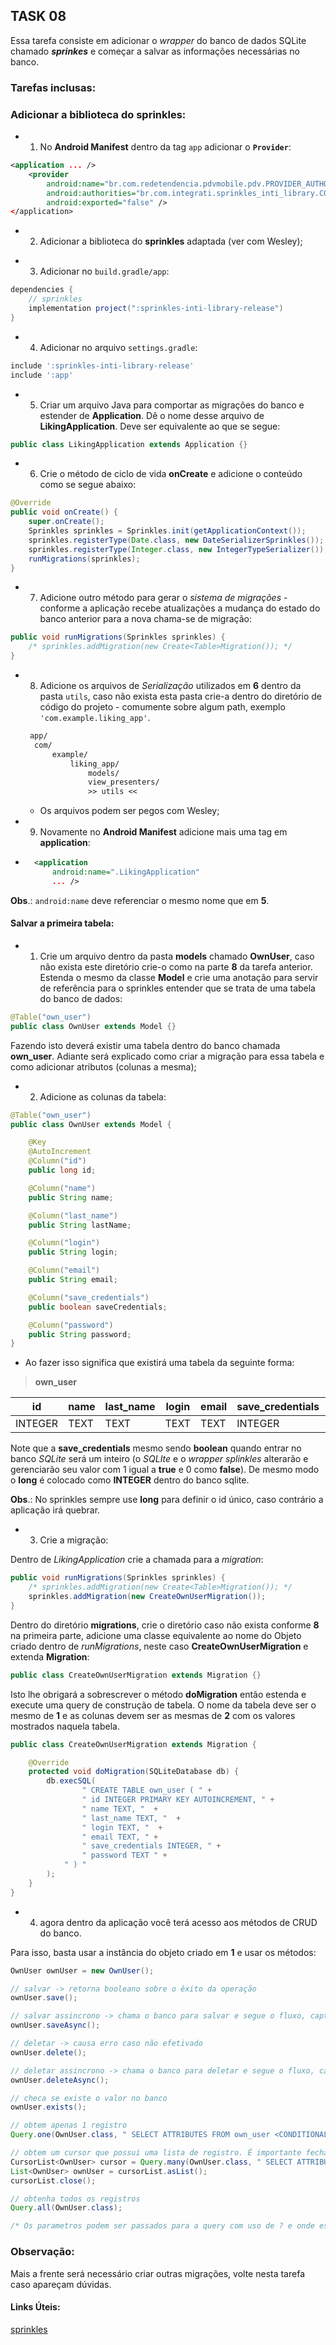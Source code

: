## TASK 08

Essa tarefa consiste em adicionar o *wrapper* do banco de dados SQLite chamado ***sprinkes*** e começar a salvar as informações necessárias no banco.

### Tarefas inclusas:

### Adicionar a biblioteca do sprinkles:

- 1. No **Android Manifest** dentro da tag `app` adicionar o **`Provider`**:

```xml
<application ... />
    <provider
        android:name="br.com.redetendencia.pdvmobile.pdv.PROVIDER_AUTHORITY"
        android:authorities="br.com.integrati.sprinkles_inti_library.CONTENT_PROVIDER_AUTHORITY"
        android:exported="false" />
</application>
```

- 2. Adicionar a biblioteca do **sprinkles** adaptada (ver com Wesley);

+ 3. Adicionar no `build.gradle/app`:

```groovy
dependencies {
    // sprinkles
    implementation project(":sprinkles-inti-library-release")
}
```

+ 4. Adicionar no arquivo `settings.gradle`:

```groovy
include ':sprinkles-inti-library-release'
include ':app'
```

- 5. Criar um arquivo Java para comportar as migrações do banco e estender de **Application**. Dê o nome desse arquivo de **LikingApplication**. Deve ser equivalente ao que se segue:

```java
public class LikingApplication extends Application {}
```

- 6. Crie o método de ciclo de vida **onCreate** e adicione o conteúdo como se segue abaixo:

```java
@Override
public void onCreate() {
    super.onCreate();
    Sprinkles sprinkles = Sprinkles.init(getApplicationContext());
    sprinkles.registerType(Date.class, new DateSerializerSprinkles());
    sprinkles.registerType(Integer.class, new IntegerTypeSerializer());
    runMigrations(sprinkles);
}
```

- 7. Adicione outro método para gerar o *sistema de migrações* - conforme a aplicação recebe atualizações a mudança do estado do banco anterior para a nova chama-se de migração:

```java
public void runMigrations(Sprinkles sprinkles) {
    /* sprinkles.addMigration(new Create<Table>Migration()); */
}
```

- 8. Adicione os arquivos de *Serialização* utilizados em **6** dentro da pasta `utils`, caso não exista esta pasta crie-a dentro do diretório de código do projeto - comumente sobre algum path, exemplo `'com.example.liking_app'`.

  ```dockerfile
   app/
  	com/
      	example/
  			liking_app/
  				models/
  				view_presenters/
  				>> utils <<
  ```

  - Os arquivos podem ser pegos com Wesley; 

- 9. Novamente no **Android Manifest** adicione mais uma tag em **application**:

+ ```xml
    <application
        android:name=".LikingApplication"
        ... />
    ```

**Obs**.: `android:name` deve referenciar o mesmo nome que em **5**.

#### Salvar a primeira tabela:

- 1. Crie um arquivo dentro da pasta **models** chamado **OwnUser**, caso não exista este diretório crie-o como na parte **8** da tarefa anterior. Estenda o mesmo da classe **Model** e crie uma anotação para servir de referência para o sprinkles entender que se trata de uma tabela do banco de dados:

```java
@Table("own_user")
public class OwnUser extends Model {}
```

Fazendo isto deverá existir uma tabela dentro do banco chamada **own_user**. Adiante será explicado como criar a migração para essa tabela e como adicionar atributos (colunas a mesma);

- 2. Adicione as colunas da tabela: 

```java
@Table("own_user")
public class OwnUser extends Model {

	@Key
    @AutoIncrement
    @Column("id")
    public long id;

    @Column("name")
    public String name;

    @Column("last_name")
    public String lastName;

    @Column("login")
    public String login;

    @Column("email")
    public String email;

    @Column("save_credentials")
    public boolean saveCredentials;

    @Column("password")
    public String password;
}
```

- Ao fazer isso significa que existirá uma tabela da seguinte forma:

>  **own_user**

| id      | name | last_name | login | email | save_credentials | password |
| ------- | ---- | --------- | ----- | ----- | ---------------- | -------- |
| INTEGER | TEXT | TEXT      | TEXT  | TEXT  | INTEGER          | TEXT     |

Note que a **save_credentials** mesmo sendo **boolean** quando entrar no banco *SQLite* será um inteiro (o *SQLIte* e o *wrapper splinkles* alterarão e gerenciarão seu valor com 1 igual a **true** e 0 como **false**). De mesmo modo o **long** é colocado como **INTEGER** dentro do banco sqlite. 

**Obs**.: No sprinkles sempre use **long** para definir o id único, caso contrário a aplicação irá quebrar. 

- 3. Crie a migração:

Dentro de *LikingApplication* crie a chamada para a *migration*:

```java
public void runMigrations(Sprinkles sprinkles) {
    /* sprinkles.addMigration(new Create<Table>Migration()); */
    sprinkles.addMigration(new CreateOwnUserMigration());
}
```

Dentro do diretório **migrations**, crie o diretório caso não exista conforme **8** na primeira parte, adicione uma classe equivalente ao nome do Objeto criado dentro de *runMigrations*, neste caso **CreateOwnUserMigration** e extenda **Migration**:

```java
public class CreateOwnUserMigration extends Migration {}
```

Isto lhe obrigará a sobrescrever o método **doMigration** então estenda e execute uma query de construção de tabela. O nome da tabela deve ser o mesmo de **1** e as colunas devem ser as mesmas de **2** com os valores mostrados naquela tabela.

```java
public class CreateOwnUserMigration extends Migration {

    @Override
    protected void doMigration(SQLiteDatabase db) {
        db.execSQL(
                " CREATE TABLE own_user ( " +
                " id INTEGER PRIMARY KEY AUTOINCREMENT, " +
                " name TEXT, "  +
                " last_name TEXT, "  +
                " login TEXT, "  +
                " email TEXT, " +
                " save_credentials INTEGER, " +
                " password TEXT " +
            " ) "
        );
    }
}
```

- 4. agora dentro da aplicação você terá acesso aos métodos de CRUD do banco. 

Para isso, basta usar a instância do objeto criado em **1** e usar os métodos:

```java
OwnUser ownUser = new OwnUser();

// salvar -> retorna booleano sobre o êxito da operação
ownUser.save();

// salvar assincrono -> chama o banco para salvar e segue o fluxo, capturado o retorno a partir de um callback > OnSavedCallback
ownUser.saveAsync();

// deletar -> causa erro caso não efetivado
ownUser.delete();

// deletar assincrono -> chama o banco para deletar e segue o fluxo, capturado o retorno a partir de um callback > OnDeletedCallback
ownUser.deleteAsync();

// checa se existe o valor no banco
ownUser.exists();

// obtem apenas 1 registro
Query.one(OwnUser.class, " SELECT ATTRIBUTES FROM own_user <CONDITIONALS> ", params).get();

// obtem um cursor que possui uma lista de registro. É importante fechar o cursor logo após como se segue.
CursorList<OwnUser> cursor = Query.many(OwnUser.class, " SELECT ATTRIBUTES FROM own_user <CONDITIONALS> ", params).get();
List<OwnUser> ownUser = cursorList.asList();
cursorList.close();

// obtenha todos os registros 
Query.all(OwnUser.class);

/* Os parametros podem ser passados para a query com uso de ? e onde escrevi params são os valores em ordem que irão substituir os coringas '?' -> em caso de não existor coringas passe o booleano true em 'params' */
```

### Observação:

Mais a frente será necessário criar outras migrações, volte nesta tarefa caso apareçam dúvidas.

#### Links Úteis:

[sprinkles](https://github.com/emilsjolander/sprinkles)



